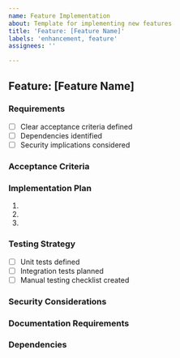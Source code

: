 ```yaml
---
name: Feature Implementation
about: Template for implementing new features
title: 'Feature: [Feature Name]'
labels: 'enhancement, feature'
assignees: ''

---
```


## Feature: [Feature Name]

### Requirements
- [ ] Clear acceptance criteria defined
- [ ] Dependencies identified
- [ ] Security implications considered

### Acceptance Criteria
<!-- What must be true for this feature to be considered complete? -->

### Implementation Plan
1. <!-- Step 1 -->
2. <!-- Step 2 -->
3. <!-- Continue as needed -->

### Testing Strategy
- [ ] Unit tests defined
- [ ] Integration tests planned
- [ ] Manual testing checklist created

### Security Considerations
<!-- Any security implications or requirements -->

### Documentation Requirements
<!-- What documentation needs to be created or updated? -->

### Dependencies
<!-- External dependencies, other issues that must be completed first -->
